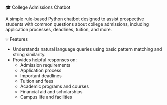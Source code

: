 🎓 College Admissions Chatbot

A simple rule-based Python chatbot designed to assist prospective students with common questions about college admissions, including application processes, deadlines, tuition, and more.

💡 Features

- Understands natural language queries using basic pattern matching and string similarity.
- Provides helpful responses on:
  - Admission requirements
  - Application process
  - Important deadlines
  - Tuition and fees
  - Academic programs and courses
  - Financial aid and scholarships
  - Campus life and facilities

